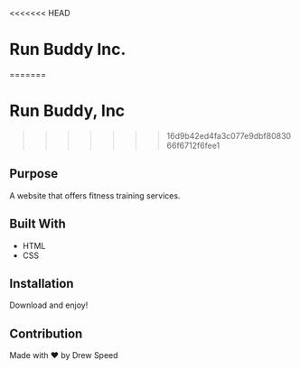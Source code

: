 <<<<<<< HEAD
# Run Buddy Inc.
=======
# Run Buddy, Inc
>>>>>>> 16d9b42ed4fa3c077e9dbf8083066f6712f6fee1

## Purpose
A website that offers fitness training services.

## Built With
* HTML
* CSS

## Installation
Download and enjoy!

## Contribution
Made with ❤️ by Drew Speed
